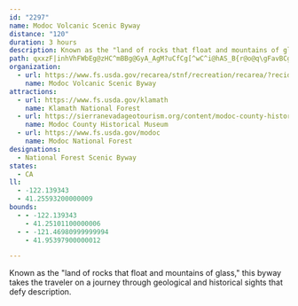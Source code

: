 ```yaml
---
id: "2297"
name: Modoc Volcanic Scenic Byway
distance: "120"
duration: 3 hours
description: Known as the "land of rocks that float and mountains of glass," this byway takes the traveler on a journey through geological and historical sights that defy description.
path: qxxzF|inhVhFWbEg@zHC^mBBg@GyA_AgM?uCfCg[^wC^i@hAS_B{r@o@q\gFavBCgEoA{j@i@qPEeFyBw~@y@oWCcFcCmjA}Amk@uB}aAmDuwAcD_|AgAib@sGiyCaEeeBa@cHmBiW_Dk`@aF{p@}I_iAwD{h@gI}cA_@sHZyY`EmkCTsg@EoN^gvBN{JnAsJl@sClAgEjmA}zD[WqHyBqEaBiJmG}AeBiO}WuOe]iOs]wA_FgBmHm@gBqN{XaEwIig@knAiDsH}BoDiBmAmAIeAXy@p@]f@gArCcAnAuLzJy@ZiBHgi@_G_E_AqVuMcToMmCmAiBe@KeCKw@a@y@iC{DcEqL_Qei@}@gBcH{Iy\yg@eCsCqKgHqEkDcE_FgCaEu@{AoDyIcAgBkKgOcAaBsAkDe@cCmGwg@qAmD{@_BcAiAyiAojAsEmEmCuBgCgAoDQ}Dd@uMlCaBJkCKyAe@cAm@cDwCeMwL}UwUaEwEwgB{lBwDuFu@sAyAwD{AoFo@sDqC{SgAoKoCqSMeCNkBvBoI~@{EnAmDb@eBHm@y@{PO_A[gAq@eAi@g@mUeN{a@sWaGkEmHcIuHw@gBGaELaFf@cDAsBKuJkAsFa@wI_@{Ee@eCa@wv@oTqJeC_i@mKmGaAwYgGaSmD{NmB_Am@qFkFoA_AcBy@_@a@eAkBoAaEw@_BOQ_Bm@gFq@cCo@w@IsCVaMlB{@BgAc@k@m@kDgGaAmCMwCLqIWoBa@cAi@w@uJ{HqMsLk@s@cBaE]e@_@_@yAs@s@MoADmBd@_Ax@oAxBsHpPu@lAgJrNu@~@iAx@cEnAaBJeCm@oHyC_AK{@D}A^cFlCg@L_Gb@wHF}A_@eB{@wFaFwDyCsBw@iEm@}@c@y@mAOm@Iq@WcIWeAe@[yAWeNPcCI{E{@eGyCgAS_Pc@sDy@wEsA_AIsACcC^_AAy@Y_OgKyBqBiAyAwAaC_EmIYgAYmBImGL_Cx@qDHaBWyA]y@qQ_X_AiBiAyCe@iB}AaNs@mBsAsCuEeH}@m@mC_@i@Yy@qAoEcKy@gBo@kC]aDIaFUwB[sAc@{@s@q@o@Y_AQmO[sGDoCSkDu@qPgByOsB_Dm@gBq@aB{@}AeA}BqCcHiNgCgE]aBIaFKcAoDgGkA{BeDmMo@_BmA{Ao@_@u@QaBAkAPsN|Es@b@a@r@UlAw@nPOdBUnAe@x@mAbAe@LmSGiEl@mADuNqAq@Mk@We@m@Ue@OyAN{DXaD?eAG_AkCiLa@sBAwCX{DGeAKm@sDeKe@}@cA}@gCmAy@k@u@_Ao@_Bo@aCOsAJeBl@yBNiACiAUeA}DiEaHcNwCeFkAyAmAq@aAGqARu@d@s@~@e@rAyBrK_MdXeAjBi@f@}@\s@@wGa@k@@wExAgIa@y@@mBp@oCrAYXeArBc@d@i@ZyA^wFl@gDx@_AOcCq@o@q@sAcCi@s@sAkAiVgPiA_Bu@iBm@}Di@cBqJsKk@w@sCiFc@S_AQ_Ng@e@Os@a@Ye@e@qAy@uDiAg@_@?}B`Bs@RgDYa@HsAl@_BxAs@Ri@@y@Mu@g@mBeD_AaAo@CsBx@c@Bc@IeAg@u@AcAb@mBjC_Av@oAr@cATs@Au@MeM_FmAMu@Rw@r@gCfG}@rAwAjAo@XuARsBGwTaGyDQyAYcBs@sB_BgAYoB@yDb@iB~@wDnEcMbRoFlJc@j@aBfAaGzCo@PgA@u@SwJuEmBk@gY{CqIMoBOuKaDyA?_Af@q@v@_@x@{BnH}BrGiC~F]Xk@RsKXk@X[x@SdEyAfHInBLr@tBfHBvDSjBUbAmBpDOn@Cb@RhG?bDOtFYxAaFnPUdAKrC^fDp@hDBvAaBhIm@|DKvIMpAkFzPa@~B_@|DYxA_@v@}AlAmCjA_BRmB?_Bf@}A|@u@`A_@`Ae@d@c@PwE~@sAJk@O{AuAc@s@WsAEkCYmAc@s@yB}By@uAeA{CmBmIi@sA_AqAsAk@mEgAcEaC_Aw@cBsBwCsA_CuBsBkAmBmBiDqBg@GuCXyCt@{IgAqCeBa@c@_AyBaC_BeAeBoAaFs@_Bs@aA}DyFuA_BcB_D}DyBy@eAUcAGu@LqOEk@Sa@aFmG}IgIcAe@gHqB{N}FcCk@cA?aMx@oPx@sAXwGfBuIhAaAEy@WqAu@uCwC_@s@Y_As@mEo@qAwBgDa@mBDiEReC~BeG@eAU{@y@q@QGi@Di@^mCzDk@Vs@?_Ak@s@y@eIaGoAm@cDeAy@e@{AmBa@}@mWgz@o@uAwEiHo@qBUuAOyCOaJ@yAZsCdCiLHgCWeBa@wAqCuFoAyC[qASmBDiEPwAtBqLDs@CeB_@kBa@[sA]sBDyBXcDv@mBNqFGs@QoCmAyEkCa@_@iAoDuAgH[k@i@m@qAy@aA_@wE@_AUcAs@m@_B[eI_@_AaAaAg@YmFaAy@_@qDyBaJ_HaFgB_GwAaJgEcAI_KHeAGe@Ws@oAy@eEsBeCyA}BwDmJQiB@y@h@aCLuAMyCCyCKw@i@oA_DyFg@s@y@k@uBWu@U}BaBcEkD}Ay@mC_AyAs@cDyCe@McDEqAe@eF_Hc@y@e@gBYaEYw@cEuDsD_AeGrAo@GyBw@sASmBJoCl@eB@_Fc@_EKs@QoB_Ay@MgEK_BJgGtAs@H_DC{Cj@e@GiBqAe@AsAXe@C}@vAoAzAcCpBwXzMcBnAaFxEkBrAaVzLqOrJiApAeEjGoCrDmDpDqKlJyAxA}Tj\gKpP}AxAaHzEyE|DaTdUw@\s@FgIa@}BD}h@zEqHdByCZiCGkLmC}@Ky@DiAf@u@p@}DbG}@dAiLrGaARu@B{DWeA@}@Vu@d@m@r@a@~@cEtO}@xBu@rAgHzJy@r@_IjDoDEiALaH`BwAAuDq@_DaAeNqG}QoGcBs@gJuFgC_AcI_AuG?uK}A{As@cDyCmA_@kBBs@T{IdH_Bl@mBXaZgAiC_@_RyEcCMmE?mASkPgHiQsG{I_CkOmDs@So@a@cA}Ae@eCUmUDiB`@aEeAg@gByAkAc@yAHo@Zg@d@}@pAaDtGSfAOlC_@bDc@zB[dAcArBeAjAwAfA}Al@{AV_A?iNk@aZZsBJmCd@iHxBiSlCyNxDyCRwGLiAd@aFjDcCdAsCf@mL~AaHTyBIsA]oPuGiC}@wBCyErAiAHiAA{Bq@uDoB{C_AqAKoNMaGq@gIuAaOk@sBMeGy@uACaZjDsA`@sBxAcBpBoF|EiOfL_Cr@wGvAuFf@}E`AaHbCsFzA_BXaDRoFGa[gDmBGiCBsBTcCl@cTtHyAd@_AJiBKwGaB}AWkOGuI`@eAAmCKqLmBcRIuHb@kBTcYpImC`@qCY}Bm@uCqA}A_@eAGgADyCZcDv@sFr@wFXwE@kHo@ePgEwGeAoI_AiNk@iDEyHLkQ|@sTfDsBP_B?gEQHsHIwyAIgsE_Aw^EgHFmIfAk_@?mBM_]A}`@?_eBHsFGyQG_Bc@sC
organization:
  - url: https://www.fs.usda.gov/recarea/stnf/recreation/recarea/?recid=6589
    name: Modoc Volcanic Scenic Byway
attractions:
  - url: https://www.fs.usda.gov/klamath
    name: Klamath National Forest
  - url: https://sierranevadageotourism.org/content/modoc-county-historical-museum/sie57F87E730265CB68A
    name: Modoc County Historical Museum
  - url: https://www.fs.usda.gov/modoc
    name: Modoc National Forest
designations:
  - National Forest Scenic Byway
states:
  - CA
ll:
  - -122.139343
  - 41.25593200000009
bounds:
  - - -122.139343
    - 41.25101100000006
  - - -121.46980999999994
    - 41.95397900000012

---
```


Known as the "land of rocks that float and mountains of glass," this byway takes the traveler on a journey through geological and historical sights that defy description.
